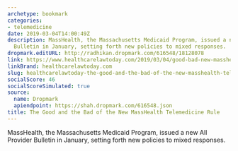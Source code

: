 ```yaml
---
archetype: bookmark
categories:
- telemedicine
date: 2019-03-04T14:00:49Z
description: MassHealth, the Massachusetts Medicaid Program, issued a new All Provider
  Bulletin in January, setting forth new policies to mixed responses.
dropmark.editURL: http://radhikan.dropmark.com/616548/18128078
link: https://www.healthcarelawtoday.com/2019/03/04/good-bad-new-masshealth-telemedicine-rule/
linkBrand: healthcarelawtoday.com
slug: healthcarelawtoday-the-good-and-the-bad-of-the-new-masshealth-telemedicine-rule
socialScore: 46
socialScoreSimulated: true
source:
  name: Dropmark
  apiendpoint: https://shah.dropmark.com/616548.json
title: The Good and the Bad of the New MassHealth Telemedicine Rule
---
```

MassHealth, the Massachusetts Medicaid Program, issued a new All Provider Bulletin in January, setting forth new policies to mixed responses. 